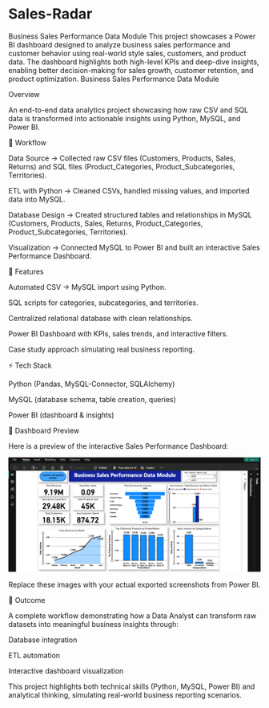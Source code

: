 # Sales-Radar
   Business Sales Performance Data Module
This project showcases a Power BI dashboard designed to analyze business sales performance and customer behavior using real-world style sales, customers, and product data. The dashboard highlights both high-level KPIs and deep-dive insights, enabling better decision-making for sales growth, customer retention, and product optimization.
Business Sales Performance Data Module

   Overview

An end-to-end data analytics project showcasing how raw CSV and SQL data is transformed into actionable insights using Python, MySQL, and Power BI.

🔹 Workflow

Data Source → Collected raw CSV files (Customers, Products, Sales, Returns) and SQL files (Product_Categories, Product_Subcategories, Territories).

ETL with Python → Cleaned CSVs, handled missing values, and imported data into MySQL.

Database Design → Created structured tables and relationships in MySQL (Customers, Products, Sales, Returns, Product_Categories, Product_Subcategories, Territories).

Visualization → Connected MySQL to Power BI and built an interactive Sales Performance Dashboard.

🔹 Features

Automated CSV → MySQL import using Python.

SQL scripts for categories, subcategories, and territories.

Centralized relational database with clean relationships.

Power BI Dashboard with KPIs, sales trends, and interactive filters.

Case study approach simulating real business reporting.

⚡ Tech Stack

Python (Pandas, MySQL-Connector, SQLAlchemy)

MySQL (database schema, table creation, queries)

Power BI (dashboard & insights)

📸 Dashboard Preview

Here is a preview of the interactive Sales Performance Dashboard:

![image alt](https://github.com/ratandeepsingh246-prog/Sales-Radar/blob/main/Screenshot%20(156).png)




Replace these images with your actual exported screenshots from Power BI.

🎯 Outcome

A complete workflow demonstrating how a Data Analyst can transform raw datasets into meaningful business insights through:

Database integration

ETL automation

Interactive dashboard visualization

This project highlights both technical skills (Python, MySQL, Power BI) and analytical thinking, simulating real-world business reporting scenarios.
